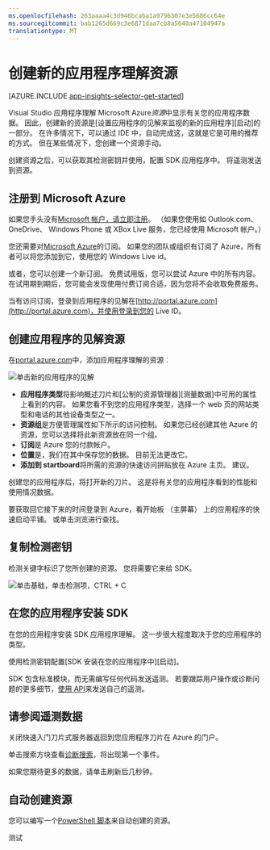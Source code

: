 ```yaml
---
ms.openlocfilehash: 263aaaa4c3d946bcaba1a9796307e3e5686cc64e
ms.sourcegitcommit: bab1265d669c3e6871daa7cb8a5640a47104947a
translationtype: MT
---
```

<properties 
    pageTitle="创建新的应用程序理解资源" 
    description="为新应用程序设置和获取新的检测项。 应用程序的见解监视性能和实时应用程序的使用情况。" 
    services="application-insights" 
    documentationCenter=""
    authors="alancameronwills" 
    manager="douge"/>

<tags 
    ms.service="application-insights" 
    ms.workload="tbd" 
    ms.tgt_pltfrm="ibiza" 
    ms.devlang="na" 
    ms.topic="article" 
    ms.date="07/14/2015" 
    ms.author="awills"/>

# 创建新的应用程序理解资源



[AZURE.INCLUDE [app-insights-selector-get-started](../../includes/app-insights-selector-get-started.md)]

Visual Studio 应用程序理解 Microsoft Azure*资源*中显示有关您的应用程序数据。 因此，创建新的资源是[设置应用程序的见解来监视的新的应用程序][启动]的一部分。 在许多情况下，可以通过 IDE 中，自动完成这，这就是它是可用的推荐的方式。 但在某些情况下，您创建一个资源手动。

创建资源之后，可以获取其检测密钥并使用，配置 SDK 应用程序中。 将遥测发送到资源。

## 注册到 Microsoft Azure

如果您手头没有[Microsoft 帐户，请立即注册](http://live.com)。 （如果您使用如 Outlook.com、 OneDrive、 Windows Phone 或 XBox Live 服务，您已经使用 Microsoft 帐户。）

您还需要对[Microsoft Azure](http://azure.com)的订阅。 如果您的团队或组织有订阅了 Azure，所有者可以将您添加到它，使用您的 Windows Live id。

或者，您可以创建一个新订阅。 免费试用版，您可以尝试 Azure 中的所有内容。 在试用期到期后，您可能会发现使用付费订阅合适，因为您将不会收取免费服务。 

当有访问订阅，登录到应用程序的见解在[http://portal.azure.com](http://portal.azure.com)，并使用登录到您的 Live ID。


## 创建应用程序的见解资源
  

在[portal.azure.com](https://portal.azure.com)中，添加应用程序理解的资源︰

![单击新的应用程序的见解](./media/app-insights-create-new-resource/01-new.png)


* **应用程序类型**将影响概述刀片和[公制的资源管理器][测量数据]中可用的属性上看到的内容。 如果您看不到您的应用程序类型，选择一个 web 页的网站类型和电话的其他设备类型之一。
* **资源组**是方便管理属性如下所示的访问控制。 如果您已经创建其他 Azure 的资源，您可以选择将此新资源放在同一个组。
* **订阅**是 Azure 您的付款帐户。
* **位置**是，我们在其中保存您的数据。 目前无法更改它。
* **添加到 startboard**将所需的资源的快速访问拼贴放在 Azure 主页。 建议。

创建您的应用程序后，将打开新的刀片。 这是将有关您的应用程序看到的性能和使用情况数据。 

要获取回它接下来的时间登录到 Azure，看开始板 （主屏幕） 上的应用程序的快速启动平铺。 或单击浏览进行查找。


## 复制检测密钥

检测关键字标识了您所创建的资源。 您将需要它来给 SDK。

![单击基础，单击检测项，CTRL + C](./media/app-insights-create-new-resource/02-props.png)

## 在您的应用程序安装 SDK

在您的应用程序安装 SDK 应用程序理解。 这一步很大程度取决于您的应用程序的类型。 

使用检测密钥配置[SDK 安装在您的应用程序中][启动]。

SDK 包含标准模块，而无需编写任何代码发送遥测。 若要跟踪用户操作或诊断问题的更多细节，[使用 API][api]来发送自己的遥测。


## <a name="monitor"></a>请参阅遥测数据

关闭快速入门刀片式服务器返回到您应用程序刀片在 Azure 的门户。

单击搜索方块查看[诊断搜索][诊断]，将出现第一个事件。 

如果您期待更多的数据，请单击刷新后几秒钟。

## 自动创建资源

您可以编写一个[PowerShell 脚本](app-insights-powershell-script-create-resource.md)来自动创建的资源。




<!--Link references-->

[api]: app-insights-api-custom-events-metrics.md
[诊断]: app-insights-diagnostic-search.md
[指标]: app-insights-metrics-explorer.md
[start]: app-insights-get-started.md

 
测试
